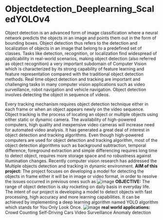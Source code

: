# Objectdetection_Deeplearning_ScaledYOLOv4
Object detection is an advanced form of image classification where a neural network predicts the objects in an image and points them out in the form of bounding boxes. Object detection thus refers to the detection and localization of objects in an image that belong to a predefined set of classes. Tasks like detection, recognition, or localization find widespread of applicability in real-world scenarios, making object detection (also referred as object recognition) a very important subdomain of Computer Vision which is characterized by its strong capability of feature learning and feature representation compared with the traditional object detection methods. Real time object detection and tracking are important and challenging tasks in many computer vision applications such as video surveillance, robot navigation and vehicle navigation. Object detection involves detecting the object in sequence of videos.

Every tracking mechanism requires object detection technique either in each frame or when an object appears newly on the video sequence. Object tracking is the process of locating an object or multiple objects using either static or dynamic camera. The availability of high-powered computers, high quality and inexpensive video cameras will increase need for automated video analysis. It has generated a great deal of interest in object detection and tracking algorithms. Even though high-powered computers are used for object detection and tracking algorithm, most of the object detection algorithms such as background subtraction, temporal difference, foreground extraction and simple differencing requires long time to detect object, requires more storage space and no robustness against illumination changes. Recently computer vision research has addressed the Multiple objects detection and tracking in dynamic environment.
**AIM of this project:**
The project focuses on developing a model for detecting the objects in frame either it will be in image or video format, in order to resolve the issues occurred in previous ones such as
![image](https://user-images.githubusercontent.com/87767321/183275305-5775f3ed-ce1c-4527-88fc-1e6128be03ef.png)
**OBJECTIVE:**
The range of object detection is sky rocketing on daily basis in everyday life. The intent of our project is developing a model to detect objects with fast processing, high accuracy and more learning capabilities.
It can be achieved by implementing a deep learning algorithm named YOLO algorithm which stands for You Only Look Once.
![image](https://user-images.githubusercontent.com/87767321/183275318-5f0581a4-c627-4f14-866f-c638a8945bc8.png)
**real world applications:**
Crowd Counting
Self-Driving Cars
Video Surveillance
Anomaly detection
